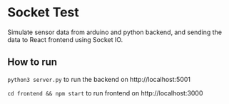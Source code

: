 # Socket Test
Simulate sensor data from arduino and python backend, and sending the data to React frontend using Socket IO.

## How to run
`python3 server.py` to run the backend on http://localhost:5001

`cd frontend && npm start` to run frontend on http://localhost:3000